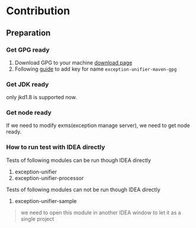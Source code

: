 # Contribution

## Preparation

### Get GPG ready

1. Download GPG to your machine [download page](https://gnupg.org/download/index.html#sec-1-2)
2. Following [guide](https://central.sonatype.org/publish/requirements/gpg/#installing-gnupg) to add key for name `exception-unifier-maven-gpg` 

### Get JDK ready

only jkd1.8 is supported now.

### Get node ready

If we need to modify exms(exception manage server), we need to get node ready.

### How to run test with IDEA directly

Tests of following modules can be run though IDEA directly

1. exception-unifier
2. exception-unifier-processor

Tests of following modules can not be run though IDEA directly

1. exception-unifier-sample
> we need to open this module in another IDEA window to let it as a single project
